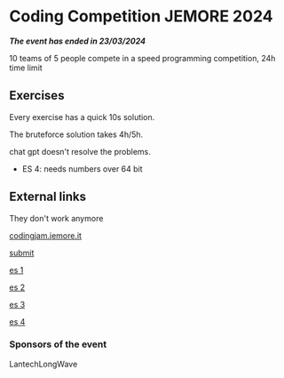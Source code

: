 # Coding Competition JEMORE 2024

***The event has ended in 23/03/2024***

10 teams of 5 people compete in a speed programming competition, 24h time limit

## Exercises

Every exercise has a quick 10s solution.

The bruteforce solution takes 4h/5h.

chat gpt doesn't resolve the problems.

* ES 4: needs numbers over 64 bit

## External links

They don't work anymore

[codingjam.jemore.it](http://codingjam.jemore.it/)

[submit](http://codingjam.jemore.it/submit)

[es 1](http://codingjam.jemore.it/primo_tag)

[es 2](http://codingjam.jemore.it/4a65746f705f6d657264)

[es 3](http://codingjam.jemore.it/4RR3N4IT11)

[es 4](http://codingjam.jemore.it/S31_QuaSi_4rr1v4t)

### Sponsors of the event

LantechLongWave
